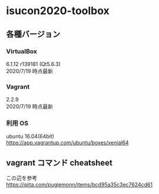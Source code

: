 # isucon2020-toolbox

## 各種バージョン

### VirtualBox

6.1.12 r139181 (Qt5.6.3)  
2020/7/19 時点最新

### Vagrant

2.2.9  
2020/7/19 時点最新

### 利用 OS

ubuntu 16.04(64bit)  
https://app.vagrantup.com/ubuntu/boxes/xenial64

## vagrant コマンド cheatsheet

この辺を参考  
https://qiita.com/pugiemonn/items/bcd95a35c3ec7624cd61
